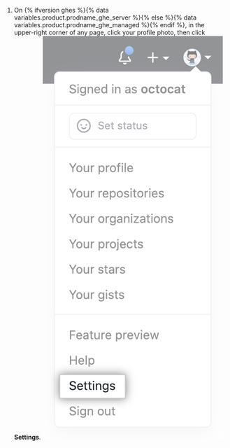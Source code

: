 1. On {% ifversion ghes %}{% data variables.product.prodname_ghe_server %}{% else %}{% data variables.product.prodname_ghe_managed %}{% endif %}, in the upper-right corner of any page, click your profile photo, then click **Settings**.
   ![Settings icon in the user bar](/assets/images/help/settings/userbar-account-settings.png)

